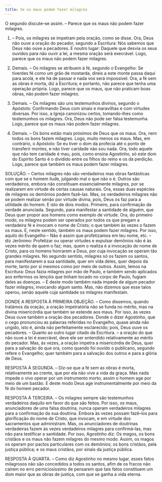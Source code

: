 ```yaml
---
title: Se os maus podem fazer milagres
---
```


O segundo discute–se assim. – Parece que os maus não podem fazer milagres.  

1. – Pois, os milagres se impetram pela oração, como se disse. Ora, Deus não ouve a oração do pecador, segundo a Escritura: Nós sabemos que Deus não ouve a pecadores. E noutro lugar: Daquele que desvia os seus ouvidos para não ouvir a lei, a mesma oração será execrável. Logo, parece que os maus não podem fazer milagres.  

2. Demais. – Os milagres se atribuem à fé, segundo o Evangelho: Se tiverdes fé como um grão de mostarda, direis a este monte passa daqui para acolá, e ele há de passar e nada vos será impossível. Ora, a fé sem as obras é morta, diz a Escritura; e portanto, não parece que tenha uma operação própria. Logo, parece que os maus, que não praticam boas obras, não podem fazer milagres.  

3. Demais. – Os milagres são uns testemunhos divinos, segundo o Apóstolo: Confirmando Deus com sinais e maravilhas e com virtudes diversas. Por isso, a Igreja canonizou certos, tomando–lhes como testemunhos os milagres. Ora, Deus não pode ser falsa testemunha. Logo, parece que os maus não podem fazer milagres.  

4. Demais. – Os bons estão mais próximos de Deus que os maus. Ora, nem todos os bons fazem milagres. Logo, muito menos os maus.  Mas, em contrário, o Apóstolo: Se eu tiver o dom da profecia até o ponto de transferir montes, e não tiver caridade não sou nada. Ora, todo aquele que não tem caridade é mau, pois, como ensina Agostinho, só este dom do Espírito Santo é o dividido entre os filhos do reino e os da perdição. Logo, parece que também os maus podem fazer milagres.  

SOLUÇÃO. – Certos milagres não são verdadeiros mas obras fantásticas com que se o homem ilude, julgando mal o que não o é. Outros são verdadeiros, embora não constituam essencialmente milagres, por se realizarem em virtude de certas causas naturais. Ora, essas duas espécies de milagres os demônios podem fazê–las.  Mas, os verdadeiros milagres não se podem realizar senão por virtude divina, pois, Deus os faz para a utilidade do homem. E isto de dois modos. Primeiro, para confirmação da verdade anunciada. Segundo, para manifestar a santidade de alguém, que Deus quer propor aos homens como exemplo de virtude.  Ora, do primeiro modo, os milagres podem ser operados por todos os que pregam a verdadeira fé e invocam o nome de Cristo; o que também às vezes o fazem os maus. E, neste sentido, também os maus podem fazer milagres. Por isso, aquilo do Evangelho – Não é assim que profetizamos em teu nome, etc. – diz Jerônimo: Profetizar ou operar virtudes e expulsar demônios não é às vezes mérito de quem o faz; mas, quem o realiza é a invocação do nome de Cristo, para os homens honrarem a Deus, por cuja invocação se operam tão grandes milagres.  No segundo sentido, milagres só os fazem os santos, para manifestarem a sua santidade, quer em vida deles, quer depois da morte, tanto por si mesmos como por meio de outros. Assim, lemos na Escritura: Deus fazia milagres por mão de Paulo, e também sendo aplicados aos enfermos os lençóis que tinham tocado no corpo de Paulo, fugiam deles as doenças. – E deste modo também nada impede de algum pecador fazer milagres, invocando algum santo. Mas, não dizemos que esse talos operou, senão aquele cuja santidade os milagres manifestam.  

DONDE A RESPOSTA À PRIMEIRA OBJEÇÃO. – Como dissemos, quando tratámos da oração, a oração impetratória não se funda no mérito, mas na divina misericórdia que também se estende aos maus. Por isso, às vezes Deus ouve também a oração dos pecadores. Donde o dizer Agostinho, que o cego pronunciou as palavras referidas no Evangelho, quase ainda não ungido, isto é, ainda não perfeitamente esclarecido; pois, Deus ouve os pecadores. – Quanto ao outro lugar citado da Escritura. – a oração do que não ouve a lei é execrável, deve ele ser entendido relativamente ao mérito do pecador. Mas, às vezes, a oração impetra a misericórdia de Deus, quer para a salvação do que ora, como quando foi ouvido o publicano, segundo refere o Evangelho; quer também para a salvação dos outros e para a glória de Deus.  

RESPOSTA À SEGUNDA. – Diz–se que a fé sem as obras é morta, relativamente ao crente, que por ela não vive a vida da graça. Mas nada impede o vivo operar por um instrumento morto; assim o homem age por meio de um bastão. E deste modo Deus age instrumentalmente por meio da fé do homem pecador.  

RESPOSTA À TERCEIRA. – Os milagres sempre são testemunhos verdadeiros daquilo em favor do que são feitos. Por isso, os maus, anunciadores de uma falsa doutrina, nunca operam verdadeiros milagres para a confirmação da sua doutrina. Embora às vezes possam fazê–los para glorificação do nome de Cristo, que invocam, e em virtude dos sacramentos que administram. Mas, os anunciadores de doutrinas verdadeiras fazem às vezes verdadeiros milagres para confirmá–las, mas não para testificar a santidade. Por isso, Agostinho diz: Os magos, os bons cristãos e os maus não fazem milagres do mesmo modo. Assim, os magos os operam por pactos particulares com os demônios; os bons cristãos, pela justiça pública; e os maus cristãos, por sinais da justiça pública.  

RESPOSTA À QUARTA. – Como diz Agostinho no mesmo lugar, esses fatos milagrosos não são concedidos a todos os santos, afim de os fracos não caírem no erro perniciosíssimo de pensarem que tais fatos constituem um dom maior que as obras de justiça, com que se ganha a vida eterna.